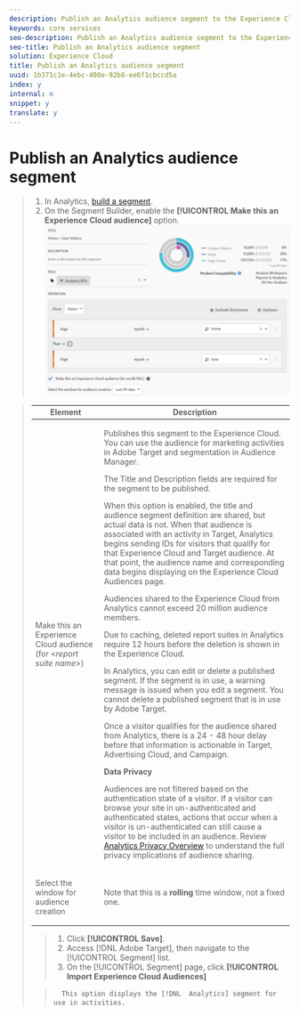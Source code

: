 ```yaml
---
description: Publish an Analytics audience segment to the Experience Cloud and to Adobe Target, for audience marketing activities.
keywords: core services
seo-description: Publish an Analytics audience segment to the Experience Cloud and to Adobe Target, for audience marketing activities.
seo-title: Publish an Analytics audience segment
solution: Experience Cloud
title: Publish an Analytics audience segment
uuid: 1b371c1e-4ebc-408e-92b8-ee6f1cbccd5a
index: y
internal: n
snippet: y
translate: y
---
```


# Publish an Analytics audience segment


>1. In Analytics, [ build a segment](https://marketing.adobe.com/resources/help/en_US/analytics/segment/seg_build.html).
>1. On the Segment Builder, enable the **[!UICONTROL  Make this an Experience Cloud audience]** option.
>   ![](assets/ec_audience_example.png) 



><table id="table_1830C54F8B0C4FB094F30929DEAE01EB"> 
 <thead> 
  <tr> 
   <th colname="col1" class="entry"> Element </th> 
   <th colname="col2" class="entry"> Description </th> 
  </tr> 
 </thead>
 <tbody> 
  <tr> 
   <td colname="col1"> <p>Make this an Experience Cloud audience (for &lt;<i>report suite name</i>&gt;) </p> </td> 
   <td colname="col2"> <p> Publishes this segment to the Experience Cloud. You can use the audience for marketing activities in <span class="keyword"> Adobe Target</span> and segmentation in <span class="keyword"> Audience Manager</span>. </p> <p>The <span class="uicontrol"> Title</span> and <span class="uicontrol"> Description</span> fields are required for the segment to be published. </p> <p>When this option is enabled, the title and audience segment definition are shared, but actual data is not. When that audience is associated with an activity in <span class="keyword"> Target</span>, <span class="keyword"> Analytics</span> begins sending IDs for visitors that qualify for that <span class="keyword"> Experience Cloud</span> and <span class="keyword"> Target</span> audience. At that point, the audience name and corresponding data begins displaying on the <span class="wintitle"> Experience Cloud Audiences</span> page. </p> <p>Audiences shared to the <span class="keyword"> Experience Cloud</span> from <span class="keyword"> Analytics</span> cannot exceed 20 million audience members. </p> <p>Due to caching, deleted report suites in Analytics require 12 hours before the deletion is shown in the Experience Cloud. </p> <p>In <span class="keyword"> Analytics</span>, you can edit or delete a published segment. If the segment is in use, a warning message is issued when you edit a segment. You cannot delete a published segment that is in use by <span class="keyword"> Adobe Target</span>. </p> <p>Once a visitor qualifies for the audience shared from <span class="keyword"> Analytics</span>, there is a 24 - 48 hour delay before that information is actionable in <span class="keyword"> Target</span>, <span class="keyword"> Advertising Cloud</span>, and <span class="keyword"> Campaign</span>. </p> <p><b> Data Privacy</b> </p> <p>Audiences are not filtered based on the authentication state of a visitor. If a visitor can browse your site in un-authenticated and authenticated states, actions that occur when a visitor is un-authenticated can still cause a visitor to be included in an audience. Review <a href="https://marketing.adobe.com/resources/help/en_US/reference/?f=c_Privacy_Overview" format="https" scope="external"> Analytics Privacy Overview</a> to understand the full privacy implications of audience sharing. </p> </td> 
  </tr> 
  <tr> 
   <td colname="col1"> <p>Select the window for audience creation </p> </td> 
   <td colname="col2"> <p>Note that this is a <b>rolling</b> time window, not a fixed one. </p> </td> 
  </tr> 
 </tbody> 
</table>

>
>1. Click **[!UICONTROL  Save]**.
>1. Access [!DNL  Adobe Target], then navigate to the [!UICONTROL  Segment] list.
>1. On the [!UICONTROL  Segment] page, click **[!UICONTROL  Import Experience Cloud Audiences]**

>       This option displays the [!DNL  Analytics] segment for use in activities. 
